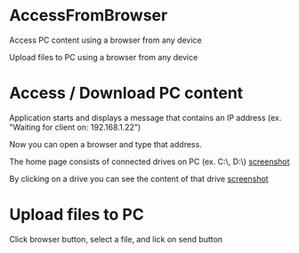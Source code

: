 # AccessFromBrowser
Access PC content using a browser from any device

Upload files to PC using a browser from any device

# Access / Download PC content
Application starts and displays a message that contains an IP address (ex. "Waiting for client on: 192.168.1.22")

Now you can open a browser and type that address.

The home page consists of connected drives on PC (ex. C:\\, D:\\) [screenshot](https://github.com/mrnul/AccessFromBrowser/blob/main/screenshots/home.png "Example of home page")

By clicking on a drive you can see the content of that drive [screenshot](https://github.com/mrnul/AccessFromBrowser/blob/main/screenshots/content.png "Example of content")

# Upload files to PC
Click browser button, select a file, and lick on send button
